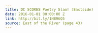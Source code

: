 ```yaml
---
title: DC SCORES Poetry Slam! (Eastside)
date: 2016-01-01 00:00:00 Z
link: http://bit.ly/1N896Q5
source: East of the River (page 43)
---
```


